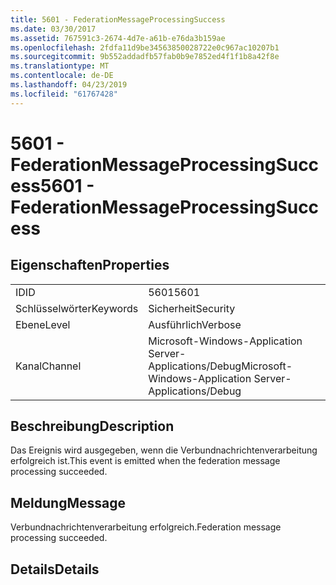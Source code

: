 ```yaml
---
title: 5601 - FederationMessageProcessingSuccess
ms.date: 03/30/2017
ms.assetid: 767591c3-2674-4d7e-a61b-e76da3b159ae
ms.openlocfilehash: 2fdfa11d9be34563850028722e0c967ac10207b1
ms.sourcegitcommit: 9b552addadfb57fab0b9e7852ed4f1f1b8a42f8e
ms.translationtype: MT
ms.contentlocale: de-DE
ms.lasthandoff: 04/23/2019
ms.locfileid: "61767428"
---
```

# <a name="5601---federationmessageprocessingsuccess"></a><span data-ttu-id="38d04-102">5601 - FederationMessageProcessingSuccess</span><span class="sxs-lookup"><span data-stu-id="38d04-102">5601 - FederationMessageProcessingSuccess</span></span>
## <a name="properties"></a><span data-ttu-id="38d04-103">Eigenschaften</span><span class="sxs-lookup"><span data-stu-id="38d04-103">Properties</span></span>  
  
|||  
|-|-|  
|<span data-ttu-id="38d04-104">ID</span><span class="sxs-lookup"><span data-stu-id="38d04-104">ID</span></span>|<span data-ttu-id="38d04-105">5601</span><span class="sxs-lookup"><span data-stu-id="38d04-105">5601</span></span>|  
|<span data-ttu-id="38d04-106">Schlüsselwörter</span><span class="sxs-lookup"><span data-stu-id="38d04-106">Keywords</span></span>|<span data-ttu-id="38d04-107">Sicherheit</span><span class="sxs-lookup"><span data-stu-id="38d04-107">Security</span></span>|  
|<span data-ttu-id="38d04-108">Ebene</span><span class="sxs-lookup"><span data-stu-id="38d04-108">Level</span></span>|<span data-ttu-id="38d04-109">Ausführlich</span><span class="sxs-lookup"><span data-stu-id="38d04-109">Verbose</span></span>|  
|<span data-ttu-id="38d04-110">Kanal</span><span class="sxs-lookup"><span data-stu-id="38d04-110">Channel</span></span>|<span data-ttu-id="38d04-111">Microsoft-Windows-Application Server-Applications/Debug</span><span class="sxs-lookup"><span data-stu-id="38d04-111">Microsoft-Windows-Application Server-Applications/Debug</span></span>|  
  
## <a name="description"></a><span data-ttu-id="38d04-112">Beschreibung</span><span class="sxs-lookup"><span data-stu-id="38d04-112">Description</span></span>  
 <span data-ttu-id="38d04-113">Das Ereignis wird ausgegeben, wenn die Verbundnachrichtenverarbeitung erfolgreich ist.</span><span class="sxs-lookup"><span data-stu-id="38d04-113">This event is emitted when the federation message processing succeeded.</span></span>  
  
## <a name="message"></a><span data-ttu-id="38d04-114">Meldung</span><span class="sxs-lookup"><span data-stu-id="38d04-114">Message</span></span>  
 <span data-ttu-id="38d04-115">Verbundnachrichtenverarbeitung erfolgreich.</span><span class="sxs-lookup"><span data-stu-id="38d04-115">Federation message processing succeeded.</span></span>  
  
## <a name="details"></a><span data-ttu-id="38d04-116">Details</span><span class="sxs-lookup"><span data-stu-id="38d04-116">Details</span></span>

